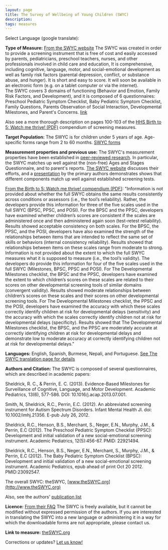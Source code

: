 ```yaml
---
layout: page
title: The Survey of Wellbeing of Young Children (SWYC)
description:
tags: measures
---
```


Select Language (google translate):  

<div id="google_translate_element"></div><script type="text/javascript">
function googleTranslateElementInit() {
  new google.translate.TranslateElement({pageLanguage: 'en', layout: google.translate.TranslateElement.InlineLayout.SIMPLE, gaTrack: true, gaId: 'UA-64320648-1'}, 'google_translate_element');
}
</script><script type="text/javascript" src="//translate.google.com/translate_a/element.js?cb=googleTranslateElementInit"></script>  

**Type of Measure:**  [From the SWYC website](http://theSWYC.org/) The SWYC was created in order to provide a screening instrument that is free of cost and easily accessed by parents, pediatricians, preschool teachers, nurses, and other professionals involved in child care and education, It is comprehensive, including cognitive, language, motor, and social-emotional development as well as family risk factors (parental depression, conflict, or substance abuse, and hunger). It is short and easy to score. It will soon be available in an electronic form (e.g. on a tablet computer or via the internet).  
The SWYC covers 3 domains of functioning (Behavior and Emotion, Family Risk Factors, and Development), and it is composed of 6 questionnaires: Preschool Pediatric Symptom Checklist, Baby Pediatric Symptom Checklist, Family Questions, Parents Observation of Social Interaction, Developmental Milestones, and Parent's Concerns. [link](https://sites.google.com/site/swycscreen/parts-of-the-swyc)

Also see a more thorough description on pages 100-103 of the [HHS Birth to 5: Watch me thrive! (PDF)](https://www.acf.hhs.gov/sites/default/files/ecd/screening_compendium_march2014.pdf) compendium of screening measures.

**Target Population:**  The SWYC is for children under 5 years of age.  Age-specific forms range from 2 to 60 months. [SWYC forms](https://sites.google.com/site/swycscreen/Age-Specific-Forms)

**Measurement properties and previous use:** The SWYC's measurement properties have been established in [peer-reviewed research](https://sites.google.com/site/swycscreen/publications-1). In particular, the SWYC matches up well against the (non-free) Ages and Stages Questionnaire, and to parent's reports. [The SWYC website](https://sites.google.com/site/swycscreen/faq#TOC-Has-the-SWYC-been-validated-) discusses their efforts, and a [presentation](http://www.amchp.org/programsandtopics/CYSHCN/projects/spharc/peer-to-peer-exchange/Documents/11.SWYC.pdf) by the primary authors demonstrates shows that different components match up well against established screening tests. 

[From the Birth to 5: Watch me thrive! compendium (PDF)](https://www.acf.hhs.gov/sites/default/files/ecd/screening_compendium_march2014.pdf): "Information is not provided about whether the full SWYC obtains the same results consistently across conditions or assessors (i.e., the tool’s reliability). Rather, the developers provide this information for three of the five scales used in the full SWYC (BPSC, PPSC, and POSI).
For the BPSC and the PPSC, developers have examined whether children’s scores are consistent if the scales are administered once and then administered again soon (test-retest reliability). Results showed acceptable consistency on both scales. For the BPSC, the PPSC, and the POSI, developers have also examined the strength of the relationships between items that are intended to reflect the same set of skills or behaviors (internal consistency reliability). Results showed that relationships between items on these scales range from moderate to strong.
Information is not provided about the extent to which the full SWYC measures what it is supposed to measure (i.e., the tool’s validity). The developers do provide this information for four of the five scales used in the full SWYC (Milestones, BPSC, PPSC and POSI).
For The Developmental Milestones checklist, the BPSC and the PPSC, developers have examined the extent to which children’s scores on these scales are related to their scores on other developmental screening tools of similar domains (convergent validity). Results showed moderate relationships between children’s scores on these scales and their scores on other developmental screening tools. For The Developmental Milestones checklist, the PPSC and the POSI, developers have examined the accuracy with which these scales correctly identify children at risk for developmental delays (sensitivity) and the accuracy with which the scales correctly identify children not at risk for developmental delays (specificity). Results showed that The Developmental Milestones checklist, the BPSC, and the PPSC are moderately accurate at correctly identifying children at risk for developmental delays and demonstrate low to moderate accuracy at correctly identifying children not at risk for developmental delays."

**Languages:** English, Spanish, Burmese, Nepali, and Portuguese. [See The SWYC translation page for details](http://theswyc.org/translations)

**Authors and Citation:**
The SWYC is composed of several questionnaires, which are described in academic papers:  

Sheldrick, R. C., & Perrin, E. C. (2013). Evidence-Based Milestones for Surveillance of Cognitive, Language, and Motor Development. Academic Pediatrics, 13(6), 577-586. DOI: 10.1016/j.acap.2013.07.001.  

Smith, N, Sheldrick, R.C., Perrin, E.C. (2012). An abbreviated screening instrument for Autism Spectrum Disorders. Infant Mental Health Jl. doi: 10.1002/imhj.21356. E-pub July 26, 2012.  

Sheldrick, R.C., Henson, B.S., Merchant, S., Neger, E.N., Murphy, J.M., & Perrin, E.C (2012). The Preschool Pediatric Symptom Checklist (PPSC): Development and initial validation of a new social-emotional screening instrument. Academic Pediatrics, 12(5):456-67. PMID: 22921494.  

Sheldrick, R.C., Henson, B.S., Neger, E.N., Merchant, S., Murphy, J.M., & Perrin, E.C (2012). The Baby Pediatric Symptom Checklist (BPSC): Development and initial validation of a new social-emotional screening instrument. Academic Pediatrics, epub ahead of print Oct 20 2012. PMID:23092547.   


The overall SWYC:
theSWYC, [www.theSWYC.org](http://www.theSWYC.org)

Also, see the authors' [publication list](https://sites.google.com/site/swycscreen/publications-1)

**Licence:**   [From their FAQ](http://theswyc.org/faq#TOC-Is-the-SWYC-protected-by-copyright-) The SWYC is freely available, but it cannot be modified without expressed permission of the authors. If you are interested in translating the SWYC into a new language or administering it in a way for which the downloadable forms are not appropriate, please contact us.   

**Link to measure:** [theSWYC.org](http://theswyc.org)

Corrections or updates? [Let us know!](http://disabilitymeasures.org/contact)
